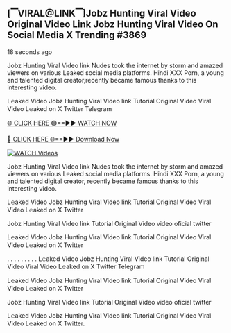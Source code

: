## [▔VIRAL@LINK▔]Jobz Hunting Viral Video Original Video Link Jobz Hunting Viral Video On Social Media X Trending #3869

18 seconds ago

Jobz Hunting Viral Video link Nudes took the internet by storm and amazed viewers on various Leaked social media platforms. Hindi XXX Porn, a young and talented digital creator,recently became famous thanks to this interesting video.

L𝚎aked Video Jobz Hunting Viral Video link Tutorial Original Video Viral Video L𝚎aked on X Twitter Telegram

[🌐 CLICK HERE 🟢==►► WATCH NOW](https://dekho-ki-hoy-07-2k25.blogspot.com/2025/01/viral-tv.html)

[🔴 CLICK HERE 🌐==►► Download Now](https://dekho-ki-hoy-07-2k25.blogspot.com/2025/01/viral-tv.html)

[![WATCH Videos](https://i.imgur.com/PlrYii1.png)](https://dekho-ki-hoy-07-2k25.blogspot.com/2025/01/viral-tv.html)

Jobz Hunting Viral Video link Nudes took the internet by storm and amazed viewers on various Leaked social media platforms. Hindi XXX Porn, a young and talented digital creator, recently became famous thanks to this interesting video.

L𝚎aked Video Jobz Hunting Viral Video link Tutorial Original Video Viral Video L𝚎aked on X Twitter

Jobz Hunting Viral Video link Tutorial Original Video video oficial twitter

L𝚎aked Video Jobz Hunting Viral Video link Tutorial Original Video Viral Video L𝚎aked on X Twitter

. . . . . . . . . L𝚎aked Video Jobz Hunting Viral Video link Tutorial Original Video Viral Video L𝚎aked on X Twitter Telegram

L𝚎aked Video Jobz Hunting Viral Video link Tutorial Original Video Viral Video L𝚎aked on X Twitter

Jobz Hunting Viral Video link Tutorial Original Video video oficial twitter

L𝚎aked Video Jobz Hunting Viral Video link Tutorial Original Video Viral Video L𝚎aked on X Twitter.